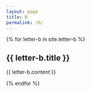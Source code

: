 ```yaml
---
layout: page
title: B
permalink: /b/
---
```

{% for letter-b in site.letter-b %}
<h2>{{ letter-b.title }}</h2>

{{ letter-b.content }}

{% endfor %}